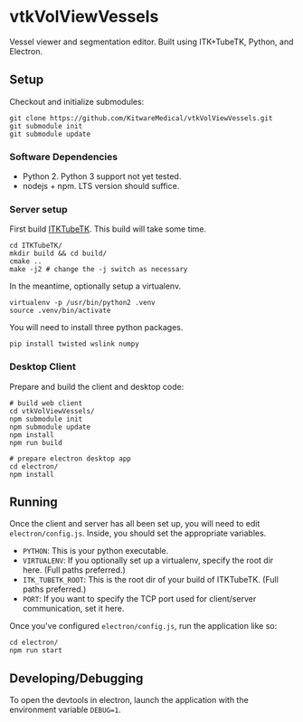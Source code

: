 # vtkVolViewVessels

Vessel viewer and segmentation editor.
Built using ITK+TubeTK, Python, and Electron.

## Setup

Checkout and initialize submodules:

```
git clone https://github.com/KitwareMedical/vtkVolViewVessels.git
git submodule init
git submodule update
```

### Software Dependencies

- Python 2. Python 3 support not yet tested.
- nodejs + npm. LTS version should suffice.

### Server setup

First build [ITKTubeTK](https://github.com/KitwareMedical/ITKTubeTK).
This build will take some time.

```
cd ITKTubeTK/
mkdir build && cd build/
cmake ..
make -j2 # change the -j switch as necessary
```

In the meantime, optionally setup a virtualenv.

```
virtualenv -p /usr/bin/python2 .venv
source .venv/bin/activate
```

You will need to install three python packages.

```
pip install twisted wslink numpy
```

### Desktop Client

Prepare and build the client and desktop code:

```
# build web client
cd vtkVolViewVessels/
npm submodule init
npm submodule update
npm install
npm run build

# prepare electron desktop app
cd electron/
npm install
```

## Running

Once the client and server has all been set up, you will need to edit
`electron/config.js`. Inside, you should set the appropriate variables.

- `PYTHON`: This is your python executable.
- `VIRTUALENV`: If you optionally set up a virtualenv, specify the root dir
                here. (Full paths preferred.)
- `ITK_TUBETK_ROOT`: This is the root dir of your build of ITKTubeTK. (Full
                     paths preferred.)
- `PORT`: If you want to specify the TCP port used for client/server
          communication, set it here.

Once you've configured `electron/config.js`, run the application like so:

```
cd electron/
npm run start
```

## Developing/Debugging

To open the devtools in electron, launch the application with the environment
variable `DEBUG=1`.
